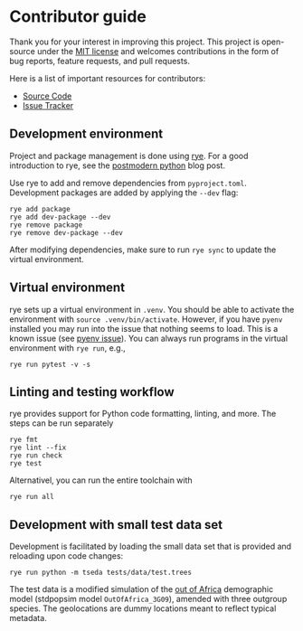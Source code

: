 # Contributor guide 

Thank you for your interest in improving this project. This project is
open-source under the [MIT license] and welcomes contributions in the
form of bug reports, feature requests, and pull requests.

Here is a list of important resources for contributors:

- [Source Code]
- [Issue Tracker]

[mit license]: https://opensource.org/licenses/MIT
[source code]: https://github.com/percyfal/tseda
[issue tracker]: https://github.com/percyfal/tseda/issues

## Development environment

Project and package management is done using [rye]. For a good
introduction to rye, see the [postmodern python] blog post.

Use rye to add and remove dependencies from `pyproject.toml`.
Development packages are added by applying the `--dev` flag:

	rye add package
	rye add dev-package --dev
	rye remove package
	rye remove dev-package --dev

After modifying dependencies, make sure to run `rye sync` to update
the virtual environment.

[rye]: https://rye.astral.sh/
[postmodern python]: https://rdrn.me/postmodern-python/ 

## Virtual environment

rye sets up a virtual environment in `.venv`. You should be able to
activate the environment with `source .venv/bin/activate`. However, if
you have `pyenv` installed you may run into the issue that nothing
seems to load. This is a known issue (see [pyenv issue]). You can
always run programs in the virtual environment with `rye run`, e.g.,

	rye run pytest -v -s

[pyenv issue]: https://github.com/astral-sh/rye/issues/317

## Linting and testing workflow

rye provides support for Python code formatting, linting, and more.
The steps can be run separately

	rye fmt
	rye lint --fix
	rye run check
	rye test
	
Alternativel, you can run the entire toolchain with

	rye run all

## Development with small test data set

Development is facilitated by loading the small data set that is
provided and reloading upon code changes:

	rye run python -m tseda tests/data/test.trees
	
The test data is a modified simulation of the [out of Africa]
demographic model (stdpopsim model `OutOfAfrica_3G09`), amended with
three outgroup species. The geolocations are dummy locations meant to
reflect typical metadata.

[out of africa]: https://github.com/popsim-consortium/stdpopsim/blob/main/stdpopsim/catalog/HomSap/demographic_models.py
